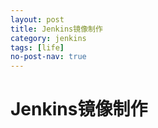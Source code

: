 ```yaml
---
layout: post
title: Jenkins镜像制作
category: jenkins
tags: [life]
no-post-nav: true
---
```


Jenkins镜像制作
===

